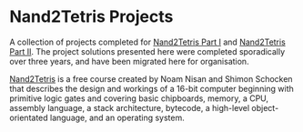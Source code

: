 # Nand2Tetris Projects
A collection of projects completed for [Nand2Tetris Part I](https://www.coursera.org/learn/build-a-computer) and [Nand2Tetris Part II](https://www.coursera.org/learn/nand2tetris2). The project solutions presented here were completed sporadically over three years, and have been migrated here for organisation.

[Nand2Tetris](nand2tetris.org) is a free course created by Noam Nisan and Shimon Schocken that describes the design and workings of a 16-bit computer beginning with primitive logic gates and covering basic chipboards, memory, a CPU, assembly language, a stack architecture, bytecode, a high-level object-orientated language, and an operating system.
